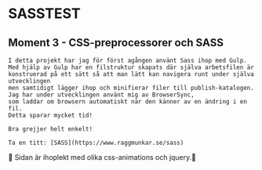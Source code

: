 # SASSTEST

## Moment 3 - CSS-preprocessorer och SASS
```
I detta projekt har jag för först agången använt Sass ihop med Gulp.
Med hjälp av Gulp har en filstruktur skapats där själva arbetsfilen är 
konstruerad på ett sätt så att man lätt kan navigera runt under själva utvecklingen
men samtidigt lägger ihop och minifierar filer till publish-katalogen.
Jag har under utvecklingen använt mig av BrowserSync, 
som laddar om browsern automatiskt när den känner av en ändring i en fil. 
Detta sparar mycket tid!

Bra grejjer helt enkelt!

Ta en titt: [SASS](https://www.raggmunkar.se/sass)
```
:metal:
Sidan är ihoplekt med olika css-animations och jquery.:metal:
